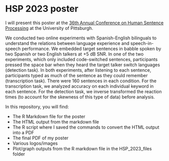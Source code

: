 # HSP 2023 poster

I will present this poster at the [36th Annual Conference on Human Sentence Processing](https://lrdc.pitt.edu/HSP2023/) at the University of Pittsburgh.

We conducted two online experiments with Spanish-English bilinguals to understand the relations between language experience and speech-in-speech performance.
We embedded target sentences in babble spoken by two Spanish or two English talkers at +5 dB SNR.
In one of the two experiments, which only included code-switched sentences, participants pressed the space bar when they heard the target talker switch languages (detection task). 
In both experiments, after listening to each sentence, participants typed as much of the sentence as they could remember (transcription task).
There were 160 sentences in each condition.
For the transcription task, we analyzed accuracy on each individual keyword in each sentence.
For the detection task, we inverse transformed the reaction times (to account for the skewness of this type of data) before analysis.

In this repository, you will find:
- The R Markdown file for the poster
- The HTML output from the markdown file
- The R script where I saved the commands to convert the HTML output into a PDF
- The final PDF of my poster
- Various logos/images
- Plot/graph outputs from the R markdown file in the HSP_2023_files folder
